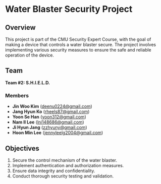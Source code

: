 # Water Blaster Security Project

## Overview

This project is part of the CMU Security Expert Course, with the goal of making a device that controls a water blaster secure. The project involves implementing various security measures to ensure the safe and reliable operation of the device.

## Team

**Team #2: S.H.I.E.L.D.**

### Members
- **Jin Woo Kim** (deenu0224@gmail.com)
- **Jang Hyun Ko** (rheels87@gmail.com)
- **Yoon Se Han** (yoon312@gmail.com)
- **Nam Il Lee** (lni148686@gmail.com)
- **Ji Hyun Jang** (zzhyuny@gmail.com)
- **Hoon Min Lee** (jennyleelg2004@gmail.com)

## Objectives

1. Secure the control mechanism of the water blaster.
2. Implement authentication and authorization measures.
3. Ensure data integrity and confidentiality.
4. Conduct thorough security testing and validation.
